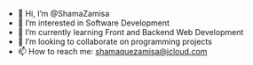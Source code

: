 - 👋 Hi, I’m @ShamaZamisa
- 👀 I’m interested in Software Development
- 🌱 I’m currently learning Front and Backend Web Development
- 💞️ I’m looking to collaborate on programming projects
- 📫 How to reach me: shamaquezamisa@icloud.com

<!---
ShamaZamisa/ShamaZamisa is a ✨ special ✨ repository because its `README.md` (this file) appears on your GitHub profile.
You can click the Preview link to take a look at your changes.
--->
